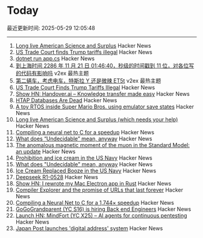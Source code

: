 # Today

最近更新时间: 2025-05-29 12:05:48

--- 
1. [Long live American Science and Surplus](https://milwaukeerecord.com/city-life/long-live-american-science-surplus-which-needs-your-help/) Hacker News
2. [US Trade Court finds Trump tariffs illegal](https://www.bloomberg.com/news/articles/2025-05-28/trump-s-global-tariffs-blocked-by-us-trade-court) Hacker News
3. [dotnet run app.cs](https://devblogs.microsoft.com/dotnet/announcing-dotnet-run-app/) Hacker News
4. [到上海时间 2286 年 11 月 21 日 01:46:40，秒级的时间戳到 11 位，对各位写的代码有影响吗](https://www.v2ex.com/t/1135042) v2ex 最热主题
5. [第二辆车，考虑电车，特斯拉 Y 还是微辣 ET5t](https://www.v2ex.com/t/1135041) v2ex 最热主题
6. [US Trade Court Finds Trump Tariffs Illegal](https://www.bloomberg.com/news/articles/2025-05-28/trump-s-global-tariffs-blocked-by-us-trade-court) Hacker News
7. [Show HN: Handover.ai – Knowledge transfer made easy](https://www.handover.ai/) Hacker News
8. [HTAP Databases Are Dead](https://www.mooncake.dev/blog/htap-is-dead) Hacker News
9. [A toy RTOS inside Super Mario Bros. using emulator save states](https://prettygoodblog.com/p/what-threads-are-part-2) Hacker News
10. [Long live American Science and Surplus (which needs your help)](https://milwaukeerecord.com/city-life/long-live-american-science-surplus-which-needs-your-help/) Hacker News
11. [Compiling a neural net to C for a speedup](https://slightknack.dev/blog/difflogic/) Hacker News
12. [What does “Undecidable” mean, anyway](https://buttondown.com/hillelwayne/archive/what-does-undecidable-mean-anyway/) Hacker News
13. [The anomalous magnetic moment of the muon in the Standard Model: an update](https://arxiv.org/abs/2505.21476) Hacker News
14. [Prohibition and ice cream in the US Navy](https://www.oldsaltblog.com/2025/05/how-ice-cream-replaced-booze-in-the-us-navy-2/) Hacker News
15. [What does "Undecidable" mean, anyway](https://buttondown.com/hillelwayne/archive/what-does-undecidable-mean-anyway/) Hacker News
16. [Ice Cream Replaced Booze in the US Navy](https://www.oldsaltblog.com/2025/05/how-ice-cream-replaced-booze-in-the-us-navy-2/) Hacker News
17. [Deepseek R1-0528](https://huggingface.co/deepseek-ai/DeepSeek-R1-0528) Hacker News
18. [Show HN: I rewrote my Mac Electron app in Rust](https://desktopdocs.com/?v=2025) Hacker News
19. [Compiler Explorer and the promise of URLs that last forever](https://xania.org/202505/compiler-explorer-urls-forever) Hacker News
20. [Compiling a Neural Net to C for a 1,744× speedup](https://slightknack.dev/blog/difflogic/) Hacker News
21. [GoGoGrandparent (YC S16) is hiring Back end Engineers](https://news.ycombinator.com/item?id=44118127) Hacker News
22. [Launch HN: MindFort (YC X25) – AI agents for continuous pentesting](https://news.ycombinator.com/item?id=44117465) Hacker News
23. [Japan Post launches 'digital address' system](https://www.japantimes.co.jp/business/2025/05/27/companies/japan-post-digital-address/) Hacker News
